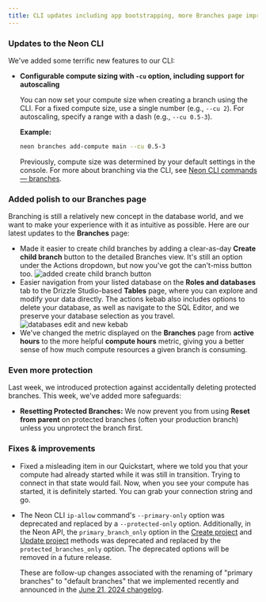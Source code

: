 ```yaml
---
title: CLI updates including app bootstrapping, more Branches page improvements, and better safety around deleting and resetting branches
---
```


### Updates to the Neon CLI

We've added some terrific new features to our CLI:

- **Configurable compute sizing with `-cu` option, including support for autoscaling**

  You can now set your compute size when creating a branch using the CLI. For a fixed compute size, use a single number (e.g., `--cu 2`). For autoscaling, specify a range with a dash (e.g., `--cu 0.5-3`).

  **Example:**

  ```bash
  neon branches add-compute main --cu 0.5-3
  ```

  Previously, compute size was determined by your default settings in the console. For more about branching via the CLI, see [Neon CLI commands — branches](/docs/reference/cli-branches).

### Added polish to our Branches page

Branching is still a relatively new concept in the database world, and we want to make your experience with it as intuitive as possible. Here are our latest updates to the **Branches** page:

- Made it easier to create child branches by adding a clear-as-day **Create child branch** button to the detailed Branches view. It's still an option under the Actions dropdown, but now you've got the can't-miss button too.
  ![added create child branch button](/docs/changelog/branches_create_child_branch.png)
- Easier navigation from your listed database on the **Roles and databases** tab to the Drizzle Studio-based **Tables** page, where you can explore and modify your data directly. The actions kebab also includes options to delete your database, as well as navigate to the SQL Editor, and we preserve your database selection as you travel.
  ![databases edit and new kebab](/docs/changelog/databases_actions.png)
- We've changed the metric displayed on the **Branches** page from **active hours** to the more helpful **compute hours** metric, giving you a better sense of how much compute resources a given branch is consuming.

### Even more protection

Last week, we introduced protection against accidentally deleting protected branches. This week, we've added more safeguards:

- **Resetting Protected Branches:** We now prevent you from using **Reset from parent** on protected branches (often your production branch) unless you unprotect the branch first.

### Fixes & improvements

- Fixed a misleading item in our Quickstart, where we told you that your compute had already started while it was still in transition. Trying to connect in that state would fail. Now, when you see your compute has started, it is definitely started. You can grab your connection string and go.
- The Neon CLI `ip-allow` command's `--primary-only` option was deprecated and replaced by a `--protected-only` option. Additionally, in the Neon API, the `primary_branch_only` option in the [Create project](https://api-docs.neon.tech/reference/createproject) and [Update project](https://api-docs.neon.tech/reference/updateproject) methods was deprecated and replaced by the `protected_branches_only` option. The deprecated options will be removed in a future release.

  These are follow-up changes associated with the renaming of "primary branches" to "default branches" that we implemented recently and announced in the [June 21, 2024 changelog](/docs/changelog/2024-06-21).
